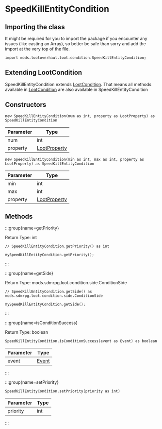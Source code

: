 # SpeedKillEntityCondition

## Importing the class

It might be required for you to import the package if you encounter any issues (like casting an Array), so better be safe than sorry and add the import at the very top of the file.
```zenscript
import mods.lootoverhaul.loot.condition.SpeedKillEntityCondition;
```


## Extending LootCondition

SpeedKillEntityCondition extends [LootCondition](/mods/lootoverhaul/loot/condition/basic/LootCondition). That means all methods available in [LootCondition](/mods/lootoverhaul/loot/condition/basic/LootCondition) are also available in SpeedKillEntityCondition

## Constructors


```zenscript
new SpeedKillEntityCondition(num as int, property as LootProperty) as SpeedKillEntityCondition
```
| Parameter |                         Type                         |
|-----------|------------------------------------------------------|
| num       | int                                                  |
| property  | [LootProperty](/mods/lootoverhaul/loot/LootProperty) |



```zenscript
new SpeedKillEntityCondition(min as int, max as int, property as LootProperty) as SpeedKillEntityCondition
```
| Parameter |                         Type                         |
|-----------|------------------------------------------------------|
| min       | int                                                  |
| max       | int                                                  |
| property  | [LootProperty](/mods/lootoverhaul/loot/LootProperty) |



## Methods

:::group{name=getPriority}

Return Type: int

```zenscript
// SpeedKillEntityCondition.getPriority() as int

mySpeedKillEntityCondition.getPriority();
```

:::

:::group{name=getSide}

Return Type: mods.sdmrpg.loot.condition.side.ConditionSide

```zenscript
// SpeedKillEntityCondition.getSide() as mods.sdmrpg.loot.condition.side.ConditionSide

mySpeedKillEntityCondition.getSide();
```

:::

:::group{name=isConditionSuccess}

Return Type: boolean

```zenscript
SpeedKillEntityCondition.isConditionSuccess(event as Event) as boolean
```

| Parameter |              Type               |
|-----------|---------------------------------|
| event     | [Event](/forge/api/event/Event) |


:::

:::group{name=setPriority}

```zenscript
SpeedKillEntityCondition.setPriority(priority as int)
```

| Parameter | Type |
|-----------|------|
| priority  | int  |


:::


